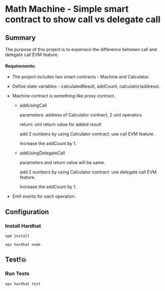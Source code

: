 # Math Machine - Simple smart contract to show call vs delegate call

## Summary

The purpose of this project is to experiece the difference between call and delegate call EVM feature.

#### Requirements:
- The project includes two smart contracts - Machine and Calculator.
- Define state variables - calculatedResult, addCount, calculator(address).
- Machine contract is something like proxy contract.
  * addUsingCall
    
    parameters: address of Calculator contract, 2 uint operators
    
    return: uint return value for added result
    
    add 2 numbers by using Calculator contract: use call EVM feature.
    
    Increase the addCount by 1.
    
  * addUsingDelegateCall
    
    parameters and return value will be same.
    
    add 2 numbers by using Calculator contract: use delegate call EVM feature.
    
    Increase the addCount by 1.
    
- Emit events for each operation.

## Configuration

### Install Hardhat

```npm install```

```npx hardhat node```

## Test!💥

### Run Tests

```npx hardhat test```
